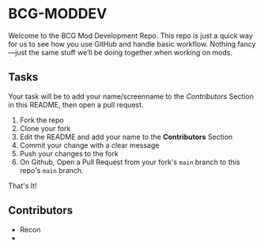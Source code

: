 # BCG-MODDEV

Welcome to the BCG Mod Development Repo.  This repo is just a quick way for us to see how you use GitHub and handle basic workflow. Nothing fancy—just the same stuff we’ll be doing together when working on mods.

## Tasks

Your task will be to add your name/screenname to the *Contributors* Section in this README, then open a pull request.

1. Fork the repo
2. Clone your fork
3. Edit the README and add your name to the **Contributors** Section
4. Commit your change with a clear message
5. Push your changes to the fork
6. On Github, Open a Pull Request from your fork's ``main`` branch to this repo's ``main`` branch.

That's It!

## Contributors

- Recon
- 

